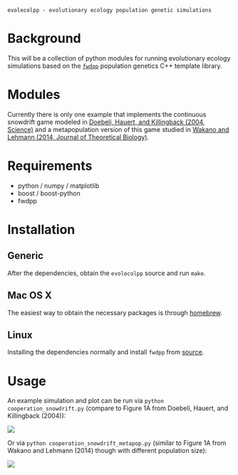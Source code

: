 
	evolecolpp - evolutionary ecology population genetic simulations 

# Background

This will be a collection of python modules for running evolutionary ecology simulations based on the [`fwdpp`](http://github.com/molpopgen/fwdpp) population genetics C++ template library.

# Modules

Currently there is only one example that implements the continuous snowdrift game modeled in [Doebeli, Hauert, and Killingback (2004, Science)](http://dx.doi.org/10.1126/science.1101456) and a metapopulation version of this game studied in [Wakano and Lehmann (2014, Journal of Theoretical Biology)](http://dx.doi.org/10.1016/j.jtbi.2014.02.036).

# Requirements

- python / numpy / matplotlib
- boost / boost-python
- fwdpp

# Installation

## Generic

After the dependencies, obtain the `evolecolpp` source and run `make`.

## Mac OS X

The easiest way to obtain the necessary packages is through [homebrew](http://github.com/Homebrew/homebrew).

## Linux

Installing the dependencies normally and install `fwdpp` from [source](http://github.com/molpopgen/fwdpp).

# Usage

An example simulation and plot can be run via `python cooperation_snowdrift.py` (compare to Figure 1A from Doebeli, Hauert, and Killingback (2004)):

![](https://raw.github.com/vancleve/evolecolpp/master/snowdrift_branching.png)

Or via `python cooperation_snowdrift_metapop.py` (similar to Figure 1A from Wakano and Lehmann (2014) though with different population size):

![](https://raw.github.com/vancleve/evolecolpp/master/snowdrift*branching*metapop.png)
